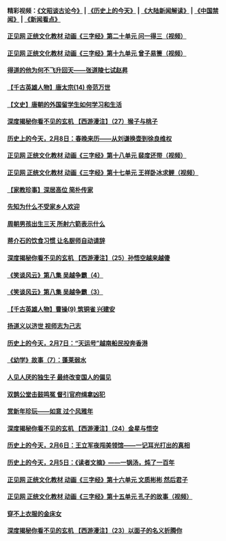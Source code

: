 #### 精彩视频：[《文昭谈古论今》](http://45.32.25.56/wenzhao) | [《历史上的今天》](http://45.32.25.56/today-in-history) | [《大陆新闻解读》](http://45.32.25.56/ntdtv-comedy) | [《中国禁闻》](http://45.32.25.56/ntdtv-news) | [《新闻看点》](http://45.32.25.56/news-insight) 

 #### [正见网 正统文化教材 动画《三字经》第二十单元 问一得三（视频）](../pages/prog647/a102508240.md?t=02100854) 

#### [正见网 正统文化教材 动画《三字经》第十九单元 曾子易箦（视频）](../pages/prog647/a102508183.md?t=02100854) 

#### [得道的他为何不飞升回天——张道陵七试赵昇](../pages/prog647/a102508178.md?t=02100854) 

#### [【千古英雄人物】唐太宗(14) 帝范万世](../pages/prog647/a102508172.md?t=02100854) 

#### [【文史】唐朝的外国留学生如何学习和生活](../pages/prog647/a102508164.md?t=02100854) 

#### [深度揭秘你看不见的玄机 【西游漫注】（27）猴子与桃子](../pages/prog647/a102507977.md?t=02100854) 

#### [历史上的今天，2月8日：春晚来历——从刘谦换壶到徐良维权](../pages/prog647/a102507395.md?t=02100854) 

#### [正见网 正统文化教材 动画《三字经》第十八单元 裴度还带（视频）](../pages/prog647/a102507337.md?t=02100854) 

#### [正见网 正统文化教材 动画《三字经》第十七单元 王祥卧冰求鲤（视频）](../pages/prog647/a102507328.md?t=02100854) 

#### [【家教珍事】深居高位 简朴传家](../pages/prog647/a102507325.md?t=02100854) 

#### [先知为什么不受家乡人欢迎](../pages/prog647/a102507318.md?t=02100854) 

#### [周朝男孩出生三天 所射六箭表示什么](../pages/prog647/a102507314.md?t=02100854) 

#### [蒋介石的饮食习惯 让名厨师自动请辞](../pages/prog647/a102506482.md?t=02100854) 

#### [深度揭秘你看不见的玄机 【西游漫注】（25）孙悟空越来越傻](../pages/prog647/a102506428.md?t=02100854) 

#### [《笑谈风云》第八集 吴越争霸（4）](../pages/prog647/a102506413.md?t=02100854) 

#### [《笑谈风云》第八集 吴越争霸（3）](../pages/prog647/a102506407.md?t=02100854) 

#### [【千古英雄人物】曹操(9) 筑铜雀 兴建安](../pages/prog647/a102506397.md?t=02100854) 

#### [扬道义以济世 视师志为己志](../pages/prog647/a102506386.md?t=02100854) 

#### [历史上的今天，2月7日：“天运号”越南船民投奔香港](../pages/prog647/a102506256.md?t=02100854) 

#### [《幼学》故事（7）：蓬莱弱水](../pages/prog647/a102505647.md?t=02100854) 

#### [人见人厌的独生子 最终改变国人的偏见](../pages/prog647/a102505642.md?t=02100854) 

#### [双鹊公堂击鼓鸣冤 督引官府缉拿凶犯](../pages/prog647/a102505622.md?t=02100854) 

#### [赏新年珍玩——如意 过个风雅年](../pages/prog647/a102505614.md?t=02100854) 

#### [深度揭秘你看不见的玄机 【西游漫注】（24）金星与悟空](../pages/prog647/a102506440.md?t=02100854) 

#### [历史上的今天，2月6日：王立军夜闯美领馆——一记耳光打出的真相](../pages/prog647/a102507213.md?t=02100854) 

#### [历史上的今天，2月5日：《读者文摘》——一锅汤，炖了一百年](../pages/prog647/a102505363.md?t=02100854) 

#### [正见网 正统文化教材 动画《三字经》第十六单元 文质彬彬 然后君子](../pages/prog647/a102505007.md?t=02100854) 

#### [正见网 正统文化教材 动画《三字经》第十五单元 孔子的故事（视频）](../pages/prog647/a102504988.md?t=02100854) 

#### [穿不上衣服的金床女](../pages/prog647/a102504979.md?t=02100854) 

#### [深度揭秘你看不见的玄机 【西游漫注】（23）以面子的名义折腾你](../pages/prog647/a102506447.md?t=02100854) 

